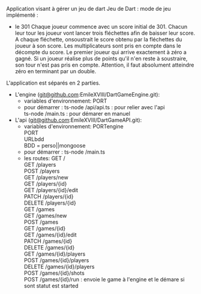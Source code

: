 Application visant à gérer un jeu de dart Jeu de Dart :
mode de jeu implémenté :
 - le 301
    Chaque joueur commence avec un score initial de 301. Chacun leur tour les joueur vont lancer trois fléchettes afin de baisser leur score. A chaque fléchette, onsoustrait le score obtenu par la fléchettes du joueur à son score. Les multiplicateurs sont pris en compte dans le décompte du score. Le premier joueur qui arrive exactement à zéro a gagné. Si un joueur réalise plus de points qu'il n'en reste à soustraire, son tour n'est pas pris en compte. Attention, il faut absolument atteindre zéro en terminant par un double.

L'application est séparés en 2  parties.

 - L'engine (git@github.com:EmileXVIII/DartGameEngine.git):
    - variables d'environnement:
        PORT<br/>
    - pour démarrer :
        ts-node /api/api.ts : pour relier avec l'api<br/>
        ts-node /main.ts  : pour démarer en manuel
 - L'api (git@github.com:EmileXVIII/DartGameAPI.git):
    - variables d'environnement:
        PORTengine<br/>
        PORT<br/>
        URLbdd<br/>
        BDD = perso||mongoose<br/>
    - pour démarrer :
        ts-node /main.ts
    - les routes:
        GET /<br/>
        GET /players<br/>
        POST /players<br/>
        GET /players/new<br/>
        GET /players/{id}<br/>
        GET /players/{id}/edit<br/>
        PATCH /players/{id}<br/>
        DELETE /players/{id}<br/>
        GET /games<br/>
        GET /games/new<br/>
        POST /games<br/>
        GET /games/{id}<br/>
        GET /games/{id}/edit<br/>
        PATCH /games/{id}<br/>
        DELETE /games/{id}<br/>
        GET /games/{id}/players<br/>
        POST /games/{id}/players<br/>
        DELETE /games/{id}/players<br/>
        POST /games/{id}/shots<br/>
        POST /games/{id}/run : envoie le game à l'engine et le démare si sont statut est started <br/>